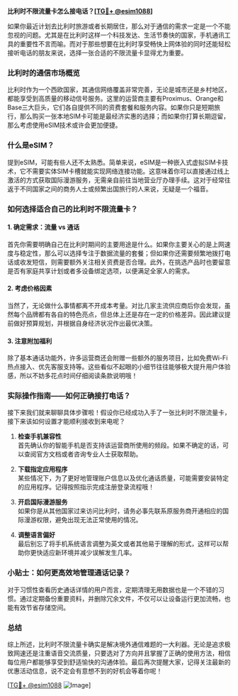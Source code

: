 **比利时不限流量卡怎么接电话？[[TG💪+ @esim1088](https://t.me/s/esim1088)]**

如果你最近计划去比利时旅游或者长期居住，那么对于通信的需求一定是一个不能忽视的问题。尤其是在比利时这样一个科技发达、生活节奏快的国家，手机通讯工具的重要性不言而喻。而对于那些想要在比利时享受畅快上网体验的同时还能轻松接听电话的朋友来说，选择一张合适的不限流量卡显得尤为重要。

### 比利时的通信市场概览

比利时作为一个西欧国家，其通信网络覆盖非常完善，无论是城市还是乡村地区，都能享受到高质量的移动信号服务。这里的运营商主要有Proximus、Orange和Base三大巨头，它们各自提供不同的资费套餐和服务内容。如果你只是短期旅行，那么购买一张本地SIM卡可能是最经济实惠的选择；而如果你打算长期逗留，那么考虑使用eSIM技术或许会更加便捷。

### 什么是eSIM？

提到eSIM，可能有些人还不太熟悉。简单来说，eSIM是一种嵌入式虚拟SIM卡技术，它不需要实体SIM卡槽就能实现网络连接功能。这意味着你可以直接通过线上激活的方式获取国际漫游服务，无需亲自前往当地营业厅办理手续。这对于经常往返于不同国家之间的商务人士或频繁出国旅行的人来说，无疑是一个福音。

### 如何选择适合自己的比利时不限流量卡？

#### 1. 确定需求：流量 vs 通话

首先你需要明确自己在比利时期间的主要用途是什么。如果你主要关心的是上网速度与稳定性，那么可以选择专注于数据流量的套餐；但如果你还需要频繁地拨打电话或收发短信，则需要额外关注相关资费是否合理。此外，在挑选产品时也要留意是否有家庭共享计划或者多设备绑定选项，以便满足全家人的需求。

#### 2. 考虑价格因素

当然了，无论做什么事情都离不开成本考量。对比几家主流供应商后你会发现，虽然每个品牌都有各自的特色亮点，但总体上还是存在一定的价格差异。因此建议提前做好预算规划，并根据自身经济状况作出最优决策。

#### 3. 注意附加福利

除了基本通话功能外，许多运营商还会附赠一些额外的服务项目，比如免费Wi-Fi热点接入、优先客服支持等。这些看似不起眼的小细节往往能够极大提升用户体验感，所以不妨多花点时间仔细阅读条款说明哦！

### 实际操作指南——如何正确接打电话？

接下来我们就来聊聊具体步骤啦！假设你已经成功入手了一张比利时不限流量卡，接下来该如何设置才能顺利接收到来电呢？

1. **检查手机兼容性**  
   首先确认你的智能手机是否支持该运营商所使用的频段。如果不确定的话，可以查阅官方文档或者咨询专业人士获取帮助。

2. **下载指定应用程序**  
   某些情况下，为了更好地管理账户信息以及优化通话质量，可能需要安装特定的应用程序。记得按照指示完成注册登录流程哦！

3. **开启国际漫游服务**  
   如果你是从其他国家过来访问比利时，请务必事先联系原服务商开通相应的国际漫游权限，避免出现无法正常使用的情况。

4. **调整语言偏好**  
   最后别忘了将手机系统语言调整为英文或者其他易于理解的形式，这样可以帮助你更快适应新环境并减少误解发生几率。

### 小贴士：如何更高效地管理通话记录？

对于习惯性查看历史通话详情的用户而言，定期清理无用数据也是一个不错的习惯。通过定期备份重要资料，并删除冗余文件，不仅可以让设备运行更加流畅，也能有效节省存储空间。

### 总结

综上所述，比利时不限流量卡确实是解决境外通信难题的一大利器。无论是追求极致网速还是注重语音交流质量，只要选对了方向并且掌握了正确的使用方法，相信每位用户都能够享受到舒适愉快的沟通体验。最后再次提醒大家，记得关注最新的优惠活动信息，说不定会有意想不到的好机会等着你呢！

[[TG💪+ @esim1088](https://t.me/s/esim1088) ![Image](https://i.postimg.cc/4NQfJmqS/Snipaste-2025-05-13-00-14-12.png)]
